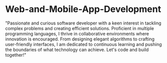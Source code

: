 # Web-and-Mobile-App-Development
"Passionate and curious software developer with a keen interest in tackling complex problems and creating efficient solutions. Proficient in multiple programming languages, I thrive in collaborative environments where innovation is encouraged. From designing elegant algorithms to crafting user-friendly interfaces, I am dedicated to continuous learning and pushing the boundaries of what technology can achieve. Let's code and build together!"
